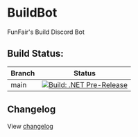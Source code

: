 # BuildBot

FunFair's Build Discord Bot

## Build Status:

| Branch | Status                                                                                                                                                                                                                             |
|--------|------------------------------------------------------------------------------------------------------------------------------------------------------------------------------------------------------------------------------------|
| main   | [![Build: .NET Pre-Release](https://github.com/funfair-tech/BuildBot/actions/workflows/build-and-publish-pre-release.yml/badge.svg)](https://github.com/funfair-tech/BuildBot/actions/workflows/build-and-publish-pre-release.yml) |

## Changelog

View [changelog](CHANGELOG.md)


